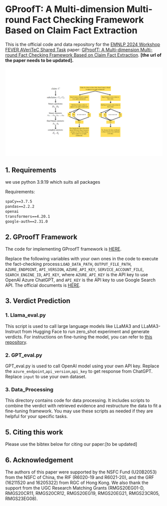 # GProofT: A Multi-dimension Multi-round Fact Checking Framework Based on Claim Fact Extraction

This is the official code and data repository for the [EMNLP 2024 Workshop FEVER AVeriTeC Shared Task](https://fever.ai/) paper:
[GProofT: A Multi-dimension Multi-round Fact Checking Framework Based on Claim Fact Extraction](https://arxiv.org/abs/2401.07286).
**[the url of the paper needs to be updated].**

![Overview](overview.png)

## 1. Requirements

we use python 3.9.19 which suits all packages

Requirements:
```
spaCy==3.7.5
pandas==2.2.2
openai
transformers==4.20.1
google-auth==2.31.0
```

## 2. GProofT Framework

The code for implementing GProofT framework is [HERE](https://github.com/HKUST-KnowComp/GProofT/blob/main/GPoofT.py).

Replace the following variables with your own ones in the code to execute the fact-checking process:``LOAD_DATA_PATH``, ``OUTPUT_FILE_PATH``, ``AZURE_ENDPOINT``, ``API_VERSION``, ``AZURE_API_KEY``, ``SERVICE_ACCOUNT_FILE``, ``SEARCH_ENGINE_ID``, ``API_KEY``, where ``AZURE_API_KEY`` is the API key to use OpenAI Azure ChatGPT, and ``API_KEY`` is the API key to use Google Search API. The official documents is [HERE](https://developers.google.com/custom-search/v1/overview).

## 3. Verdict Prediction
### 1. Llama_eval.py

This script is used to call large language models like LLaMA3 and LLaMA3-Instruct from Hugging Face to run zero_shot experiment and generate verdicts. For instructions on fine-tuning the model, you can refer to [this repository](https://github.com/hiyouga/LLaMA-Factory).

### 2. GPT_eval.py
GPT_eval.py is used to call OpenAI model using your own API key. Replace the ``azure_endpoint``,``api_version``,``api_key`` to get response from ChatGPT. Replace ``input`` to use your own dataset. 

### 3. Data_Processing

This directory contains code for data processing. It includes scripts to combine the verdict with retrieved evidence and restructure the data to fit a fine-tuning framework. You may use these scripts as needed if they are helpful for your specific tasks.



## 5. Citing this work

Please use the bibtex below for citing our paper:[to be updated]



## 6. Acknowledgement

The authors of this paper were supported by the NSFC Fund (U20B2053) from the NSFC of China, the RIF (R6020-19 and R6021-20), and the GRF (16211520 and 16205322) from RGC of Hong Kong. We also thank the support from the UGC Research Matching Grants (RMGS20EG01-D, RMGS20CR11, RMGS20CR12, RMGS20EG19, RMGS20EG21, RMGS23CR05, RMGS23EG08). 
